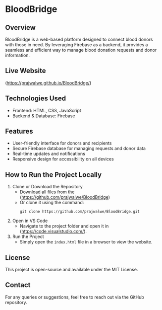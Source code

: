 # BloodBridge

## Overview
BloodBridge is a web-based platform designed to connect blood donors with those in need. By leveraging Firebase as a backend, it provides a seamless and efficient way to manage blood donation requests and donor information.

## Live Website
(https://prajwalwe.github.io/BloodBridge/)

## Technologies Used
- Frontend: HTML, CSS, JavaScript
- Backend & Database: Firebase

## Features
- User-friendly interface for donors and recipients
- Secure Firebase database for managing requests and donor data
- Real-time updates and notifications
- Responsive design for accessibility on all devices

## How to Run the Project Locally
1. Clone or Download the Repository
   - Download all files from the (https://github.com/prajwalwe/BloodBridge)
   - Or clone it using the command:
     ```
     git clone https://github.com/prajwalwe/BloodBridge.git
     ```
2. Open in VS Code
   - Navigate to the project folder and open it in (https://code.visualstudio.com/).
3. Run the Project
   - Simply open the `index.html` file in a browser to view the website.

## License
This project is open-source and available under the MIT License.

## Contact
For any queries or suggestions, feel free to reach out via the GitHub repository.



